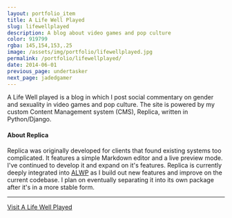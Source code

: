 ```yaml
---
layout: portfolio_item
title: A Life Well Played
slug: lifewellplayed
description: A blog about video games and pop culture
color: 919799
rgba: 145,154,153,.25
image: /assets/img/portfolio/lifewellplayed.jpg
permalink: /portfolio/lifewellplayed/
date: 2014-06-01
previous_page: undertasker
next_page: jadedgamer
---
```


A Life Well played is a blog in which I post social commentary on gender and sexuality in video games and pop culture. The site is powered by my custom Content Management system (CMS), Replica, written in Python/Django.


#### About Replica
Replica was originally developed for clients that found existing systems too complicated. It features a simple Markdown editor and a live preview mode. I've continued to develop it and expand on it's features. Replica is currently deeply integrated into [ALWP](https://alifewellplayed.com/) as I build out new features and improve on the current codebase. I plan on eventually separating it into its own package after it's in a more stable form.

---

[Visit A Life Well Played](https://alifewellplayed.com/)
